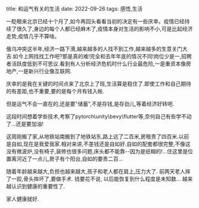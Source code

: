 title: 和运气有关的生活
date: 2022-09-26
tags: 感悟,生活

一眨眼来北京已经十个月了,如今再回头看看当初的决定有一些庆幸。疫情已经持续了很久了,身边的每个人都已经麻木了,疫情本身对生活的影响不小,可是比起经济走势,疫情几乎不算啥。

俄乌冲突这半年,经济一路下滑,越来越多的人找不到工作,越来越多的生意关门大吉.如今上网找找工作吧?那是真的难!完全和去年年底的情况不同!岗位少是一,招聘者活跃度低到不可思议.看到有人分析经济危机时什么行业最危险,一是重资本像房地产,一是新兴行业像互联网.

庆幸的是我在关键的时间点来了北京上了班,生活算是稳住了.即使工作和自己期待的有差距,也不重要,要的是每个月有钱入帐.

但是运气不会一直在的,还是要"储蓄",不是存钱,是存劲儿,等着经济好转吧.

这段时间想着学些技术,考察了pytorch\unity\bevy\flutter等,奈何自己有些学不动了...还是要加油!

这周刚搬了家,从地铁站南搬到了地铁站东,路上远了二百米,房租贵了四百米.以前是自如,现在是我爱我家.相对来讲,不差钱还是自如好.自如的配套都很完整,不像这没有微波炉,没有椅子,装修也很多问题,床头都不能靠--因为是纸糊的!...住这里是位置离河近了一点儿,房子有个阳台,自如的要贵二百...

随着年龄越来越大,负担也越来越大,孩子和老人都在肩上,压力大了. 前两天老人摔了一跤,骨头摔坏了,要做手术. 钱要花不说, 以后能恢复到什么程度是未知数... 越来越认识到健康的重要性了.

家人健康就好.
